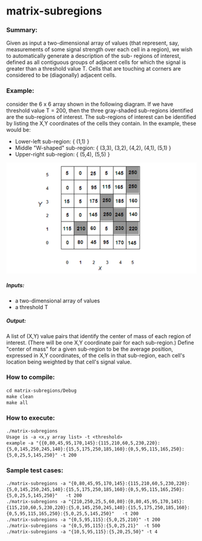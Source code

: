# matrix-subregions

### Summary: 
Given as input a two-dimensional array of values (that represent, say, measurements of some signal strength over each cell in a region), we wish to automatically generate a description of the sub- regions of interest, defined as all contiguous groups of adjacent cells for which the signal is greater than a threshold value T. Cells that are touching at corners are considered to be (diagonally) adjacent cells.

### Example: 
consider the 6 x 6 array shown in the following diagram. If we have threshold value T = 200, then the three gray-shaded sub-regions identified are the sub-regions of interest. The sub-regions of interest can be identified by listing the X,Y coordinates of the cells they contain. In the example, these would be:
- Lower-left sub-region: { (1,1) }
- Middle "W-shaped" sub-region: { (3,3), (3,2), (4,2), (4,1), (5,1) }
- Upper-right sub-region: { (5,4), (5,5) }

![](https://github.com/tomsumardi/matrix-subregions/blob/master/matrix.png)

##### Inputs:
- a two-dimensional array of values
- a threshold T

##### Output: 
A list of (X,Y) value pairs that identify the center of mass of each region of interest.
(There will be one X,Y coordinate pair for each sub-region.) Define "center of mass" for a given sub-region to be
the average position, expressed in X,Y coordinates, of the cells in that sub-region, each cell's location
being weighted by that cell's signal value.

### How to compile:
```
cd matrix-subregions/Debug
make clean
make all
```
### How to execute:
```
./matrix-subregions
Usage is -a <x,y array list> -t <threshold>
example -a "{{0,80,45,95,170,145}:{115,210,60,5,230,220}:{5,0,145,250,245,140}:{15,5,175,250,185,160}:{0,5,95,115,165,250}:{5,0,25,5,145,250}" -t 200
```
### Sample test cases:
```
./matrix-subregions -a "{0,80,45,95,170,145}:{115,210,60,5,230,220}:{5,0,145,250,245,140}:{15,5,175,250,185,160}:{0,5,95,115,165,250}:{5,0,25,5,145,250}"   -t 200
./matrix-subregions -a "{210,250,25,5,60,80}:{0,80,45,95,170,145}:{115,210,60,5,230,220}:{5,0,145,250,245,140}:{15,5,175,250,185,160}:{0,5,95,115,165,250}:{5,0,25,5,145,250}"   -t 200
./matrix-subregions -a "{0,5,95,115}:{5,0,25,210}" -t 200
./matrix-subregions -a "{0,5,95,115}:{5,0,25,21}"  -t 500
./matrix-subregions -a "{10,5,95,115}:{5,20,25,50}" -t 4
```
